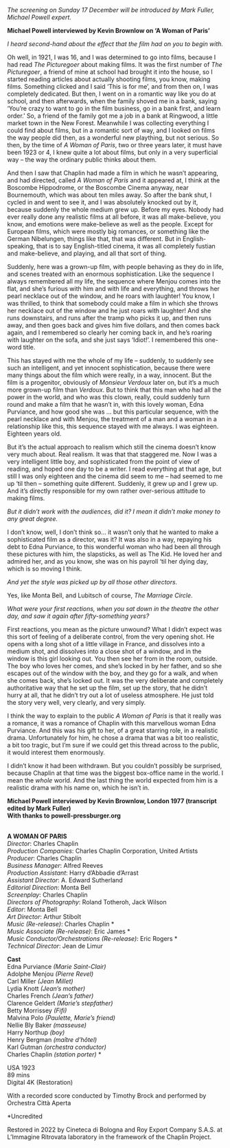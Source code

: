 
_The screening on Sunday 17 December will be introduced by Mark Fuller, Michael Powell expert._

**Michael Powell interviewed by Kevin Brownlow on ‘A Woman of Paris’**

_I heard second-hand about the effect that the film had on you to begin with._

Oh well, in 1921, I was 16, and I was determined to go into films, because I had read _The Picturegoer_ about making films. It was the first number of  _The Picturegoer_, a friend of mine at school had brought it into the house, so I started reading articles about actually shooting films, you know, making films. Something clicked and I said ‘This is for me’, and from then on, I was completely dedicated. But then, I went on in a romantic way like you do at school, and then afterwards, when the family shoved me in a bank, saying ‘You’re crazy to want to go in the film business, go in a bank first, and learn order.’ So, a friend of the family got me a job in a bank at Ringwood, a little market town in the New Forest. Meanwhile I was collecting everything I could find about films, but in a romantic sort of way, and I looked on films the way people did then, as a wonderful new plaything, but not serious. So then, by the time of _A Woman of Paris_, two or three years later, it must have been 1923 or 4, I knew quite a lot about films, but only in a very superficial way – the way the ordinary public thinks about them.

And then I saw that Chaplin had made a film in which he wasn’t appearing, and had directed, called _A Woman of Paris_ and it appeared at, I think at the Boscombe Hippodrome, or the Boscombe Cinema anyway, near Bournemouth, which was about ten miles away. So after the bank shut, I cycled in and went to see it, and I was absolutely knocked out by it, because suddenly the whole medium grew up. Before my eyes. Nobody had ever really done any realistic films at all before, it was all make-believe, you know, and emotions were make-believe as well as the people. Except for European films, which were mostly big romances, or something like the German Nibelungen, things like that, that was different. But in English-speaking, that is to say English-titled cinema, it was all completely fustian and make-believe, and playing, and all that sort of thing.

Suddenly, here was a grown-up film, with people behaving as they do in life, and scenes treated with an enormous sophistication. Like the sequence I always remembered all my life, the sequence where Menjou comes into the flat, and she’s furious with him and with life and everything, and throws her pearl necklace out of the window, and he roars with laughter! You know, I was thrilled, to think that somebody could make a film in which she throws her necklace out of the window and he just roars with laughter! And she runs downstairs, and runs after the tramp who picks it up, and then runs away, and then goes back and gives him five dollars, and then comes back again, and I remembered so clearly her coming back in, and he’s roaring with laughter on the sofa, and she just says ‘Idiot!’. I remembered this one-word title.

This has stayed with me the whole of my life – suddenly, to suddenly see such an intelligent, and yet innocent sophistication, because there were many things about the film which were really, in a way, innocent. But the film is a progenitor, obviously of _Monsieur Verdoux_ later on, but it’s a much more grown-up film than _Verdoux_. But to think that this man who had all the power in the world, and who was this clown, really, could suddenly turn round and make a film that he wasn’t in, with this lovely woman, Edna Purviance, and how good she was ... but this particular sequence, with the pearl necklace and with Menjou, the treatment of a man and a woman in a relationship like this, this sequence stayed with me always. I was eighteen. Eighteen years old.

But it’s the actual approach to realism which still the cinema doesn’t know very much about. Real realism. It was that that staggered me. Now I was a very intelligent little boy, and sophisticated from the point of view of reading, and hoped one day to be a writer. I read everything at that age, but still I was only eighteen and the cinema did seem to me – had seemed to me up ‘til then – something quite different. Suddenly, it grew up and I grew up. And it’s directly responsible for my own rather over-serious attitude to making films.

_But it didn’t work with the audiences, did it? I mean it didn’t make money to any great degree._

I don’t know, well, I don’t think so... it wasn’t only that he wanted to make a sophisticated film as a director, was it? It was also in a way, repaying his debt to Edna Purviance, to this wonderful woman who had been all through these pictures with him, the slapsticks, as well as The Kid. He loved her and admired her, and as you know, she was on his payroll ‘til her dying day, which is so moving I think.

_And yet the style was picked up by all those other directors._

Yes, like Monta Bell, and Lubitsch of course, _The Marriage Circle_.

_What were your first reactions, when you sat down in the theatre the other day, and saw it again after fifty-something years?_

First reactions, you mean as the picture unwound? What I didn’t expect was this sort of feeling of a deliberate control, from the very opening shot. He opens with a long shot of a little village in France, and dissolves into a medium shot, and dissolves into a close shot of a window, and in the window is this girl looking out. You then see her from in the room, outside. The boy who loves her comes, and she’s locked in by her father, and so she escapes out of the window with the boy, and they go for a walk, and when she comes back, she’s locked out. It was the very deliberate and completely authoritative way that he set up the film, set up the story, that he didn’t hurry at all, that he didn’t try out a lot of useless atmosphere. He just told the story very well, very clearly, and very simply.

I think the way to explain to the public _A Woman of Paris_ is that it really was a romance, it was a romance of Chaplin with this marvellous woman Edna Purviance. And this was his gift to her, of a great starring role, in a realistic drama. Unfortunately for him, he chose a drama that was a bit too realistic, a bit too tragic, but I’m sure if we could get this thread across to the public, it would interest them enormously.

I didn’t know it had been withdrawn. But you couldn’t possibly be surprised, because Chaplin at that time was the biggest box-office name in the world. I mean the _whole_ world. And the last thing the world expected from him is a realistic drama with his name on, which he isn’t in.

**Michael Powell interviewed by Kevin Brownlow, London 1977 (transcript edited by Mark Fuller)  
With thanks to powell-pressburger.org**
<br><br>

**A WOMAN OF PARIS**  
_Director_: Charles Chaplin  
_Production Companies_:  Charles Chaplin Corporation, United Artists  
_Producer_: Charles Chaplin  
_Business Manager_: Alfred Reeves  
_Production Assistant_: Harry d’Abbadie d’Arrast  
_Assistant Director_: A. Edward Sutherland  
_Editorial Direction_: Monta Bell  
_Screenplay_: Charles Chaplin  
_Directors of Photography_: Roland Totheroh,  Jack Wilson  
_Editor_: Monta Bell  
_Art Director_: Arthur Stibolt  
_Music (Re-release)_: Charles Chaplin *  
_Music Associate (Re-release)_: Eric James *  
_Music Conductor/Orchestrations (Re-release)_:  Eric Rogers *  
_Technical Director_: Jean de Limur

**Cast**  
Edna Purviance _(Marie Saint-Clair)_  
Adolphe Menjou _(Pierre Revel)_  
Carl Miller _(Jean Millet)_  
Lydia Knott _(Jean’s mother)_  
Charles French _(Jean’s father)_  
Clarence Geldert _(Marie’s stepfather)_  
Betty Morrissey _(Fifi)_  
Malvina Polo _(Paulette, Marie’s friend)_  
Nellie Bly Baker _(masseuse)_  
Harry Northup _(boy)_  
Henry Bergman _(maître d’hôtel)_  
Karl Gutman _(orchestra conductor)_  
Charles Chaplin _(station porter)_ *

USA 1923  
89 mins  
Digital 4K (Restoration)

With a recorded score conducted by Timothy Brock and performed by Orchestra Città Aperta

*Uncredited

Restored in 2022 by Cineteca di Bologna and Roy Export Company S.A.S. at L’Immagine Ritrovata laboratory in the framework of the Chaplin Project.
<br><br>
<!--stackedit_data:
eyJoaXN0b3J5IjpbLTExMDg2MjY2NjddfQ==
-->